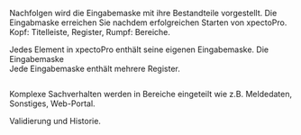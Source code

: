 <!DOCTYPE html>
<html>
<head>
<meta charset="utf-8">
<meta name="viewport" content="width=device-width, initial-scale=1.0">
<title>600_Eingabemaske.md</title>
<link rel="stylesheet" href="https://stackedit.io/res-min/themes/base.css" />
<script type="text/javascript" src="https://cdn.mathjax.org/mathjax/latest/MathJax.js?config=TeX-AMS_HTML"></script>
</head>
<body><div class="container"><p>Nachfolgen wird die Eingabemaske mit ihre Bestandteile vorgestellt. Die Eingabmaske erreichen Sie nachdem erfolgreichen Starten von xpectoPro. Kopf: Titelleiste, Register, Rumpf: Bereiche.</p>

<p>Jedes Element in xpectoPro enthält seine eigenen Eingabemaske. Die Eingabemaske  <br>
Jede Eingabemaske enthält mehrere Register.</p>

<p><img src="http://xpecto.github.io/docs/img/img_1430325704973.png" alt="" title=""></p>

<p>Komplexe Sachverhalten werden in Bereiche eingeteilt wie z.B. Meldedaten, Sonstiges, Web-Portal.</p>

<p>Validierung und Historie. <br>
<img src="http://xpecto.github.io/docs/img/img_1430327215285.png" alt="" title=""></p></div></body>
</html>